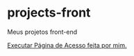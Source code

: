 # projects-front
 Meus projetos front-end

<a href="https://kauancristian.github.io/projects-front/site-mth/pagina-de-acesso" target="_blank" rel="external"> Executar Página de Acesso feita por mim.